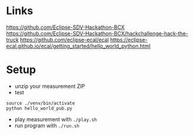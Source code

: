 # Links
https://github.com/Eclipse-SDV-Hackathon-BCX
https://github.com/Eclipse-SDV-Hackathon-BCX/hackchallenge-hack-the-truck
https://github.com/eclipse-ecal/ecal
https://eclipse-ecal.github.io/ecal/getting_started/hello_world_python.html



# Setup
- unzip your measurement ZIP
- test
```
source ./venv/bin/activate
python hello_world_pub.py
```
- play measurement with `./play.sh`
- run program with `./run.sh`
